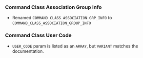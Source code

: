 ### Command Class Association Group Info

- Renamed `COMMAND_CLASS_ASSOCIATION_GRP_INFO` to `COMMAND_CLASS_ASSOCIATION_GROUP_INFO`

### Command Class User Code

- `USER_CODE` param is listed as an `ARRAY`, but `VARIANT` matches the documentation.
